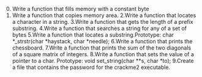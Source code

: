 0. Write a function that fills memory with a constant byte
1. Write a function that copies memory area.
2.Write a function that locates a character in a string.
3.Write a function that gets the length of a prefix substring.
4.Write a function that searches a string for any of a set of bytes
5.Write a function that locates a substring.Prototype: char *_strstr(char *haystack, char *needle);
6.Write a function that prints the chessboard.
7.Write a function that prints the sum of the two diagonals of a square matrix of integers.
8.Write a function that sets the value of a pointer to a char.
Prototype: void set_string(char **s, char *to);
9.Create a file that contains the password for the crackme2 executable.
